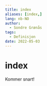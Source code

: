 ```yaml
---
title: index
aliases: [index,]
lang: nb-NO
author:
  - Sondre Grønås
tags:
  - Definisjon
date: 2022-05-03
---
```

# index
Kommer snart!